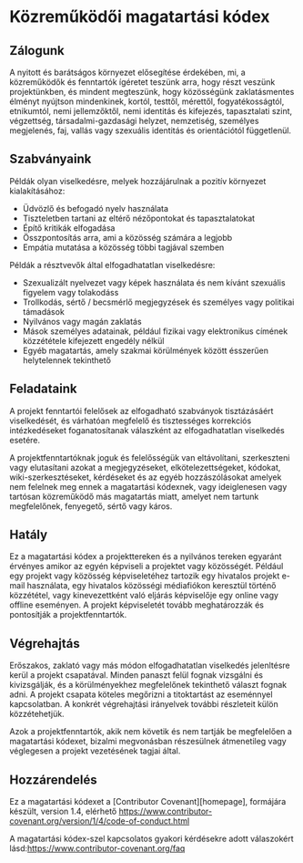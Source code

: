 # Közreműködői magatartási kódex

## Zálogunk

A nyitott és barátságos környezet elősegítése érdekében, mi,
a közreműködők és fenntartók ígéretet teszünk arra, hogy részt veszünk projektünkben, és
mindent megteszünk, hogy közösségünk zaklatásmentes élményt nyújtson mindenkinek,
kortól, testtől, mérettől, fogyatékosságtól, etnikumtól, nemi jellemzőktől, nemi identitás és kifejezés,
tapasztalati szint, végzettség, társadalmi-gazdasági helyzet, nemzetiség, személyes
megjelenés, faj, vallás vagy szexuális identitás és orientációtól függetlenül.

## Szabványaink

Példák olyan viselkedésre, melyek hozzájárulnak a pozitív környezet kialakításához:

- Üdvözlő és befogadó nyelv használata
- Tiszteletben tartani az eltérő nézőpontokat és tapasztalatokat
- Építő kritikák elfogadása
- Összpontosítás arra, ami a közösség számára a legjobb
- Empátia mutatása a közösség többi tagjával szemben

Példák a résztvevők által elfogadhatatlan viselkedésre:

- Szexualizált nyelvezet vagy képek használata és nem kívánt szexuális figyelem vagy tolakodáss
- Trollkodás, sértő / becsmérlő megjegyzések és személyes vagy politikai támadások
- Nyilvános vagy magán zaklatás
- Mások személyes adatainak, például fizikai vagy elektronikus címének közzététele kifejezett engedély nélkül
- Egyéb magatartás, amely szakmai körülmények között ésszerűen helytelennek tekinthető

## Feladataink

A projekt fenntartói felelősek az elfogadható szabványok tisztázásáért
viselkedését, és várhatóan megfelelő és tisztességes korrekciós intézkedéseket foganatosítanak
válaszként az elfogadhatatlan viselkedés esetére.

A projektfenntartóknak joguk és felelősségük van eltávolítani, szerkeszteni vagy
elutasítani azokat a megjegyzéseket, elkötelezettségeket, kódokat, wiki-szerkesztéseket, kérdéseket és az egyéb hozzászólásokat amelyek nem felelnek meg ennek a magatartási kódexnek, vagy ideiglenesen vagy
tartósan közreműködő más magatartás miatt, amelyet nem tartunk megfelelőnek, fenyegető, sértő vagy káros.

## Hatály

Ez a magatartási kódex a projekttereken és a nyilvános tereken egyaránt érvényes
amikor az egyén képviseli a projektet vagy közösségét. Például
egy projekt vagy közösség képviseletéhez tartozik egy hivatalos projekt e-mail használata, egy hivatalos közösségi médiafiókon keresztül történő közzététel, vagy kinevezettként való eljárás
képviselője egy online vagy offline eseményen. A projekt képviseletét
tovább meghatározzák és pontosítják a projektfenntartók.

## Végrehajtás

Erőszakos, zaklató vagy más módon elfogadhatatlan viselkedés
jelenltésre kerül a projekt csapatával. Minden panaszt felül fognak vizsgálni és kivizsgálják, és a körülményekhez megfelelőnek tekinthető választ fognak adni. A projekt csapata
köteles megőrizni a titoktartást az eseménnyel kapcsolatban.
A konkrét végrehajtási irányelvek további részleteit külön közzétehetjük.

Azok a projektfenntartók, akik nem követik és nem tartják be megfelelően a magatartási kódexet, bizalmi megvonásban részesülnek átmenetileg vagy véglegesen a projekt vezetésének tagjai által.

## Hozzárendelés

Ez a magatartási kódexet a [Contributor Covenant][homepage], formájára készült, version 1.4,
elérhető <https://www.contributor-covenant.org/version/1/4/code-of-conduct.html>

[honlap]: https://www.contributor-covenant.org

A magatartási kódex-szel kapcsolatos gyakori kérdésekre adott válaszokért lásd:<https://www.contributor-covenant.org/faq>
